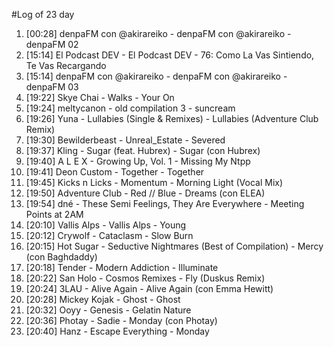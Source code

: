 #Log of 23 day

1. [00:28] denpaFM con @akirareiko - denpaFM con @akirareiko - denpaFM 02
1. [15:14] El Podcast DEV - El Podcast DEV - 76: Como La Vas Sintiendo, Te Vas Recargando
1. [15:14] denpaFM con @akirareiko - denpaFM con @akirareiko - denpaFM 03
1. [19:22] Skye Chai - Walks - Your On
1. [19:24] meltycanon - old compilation 3 - suncream
1. [19:26] Yuna - Lullabies (Single & Remixes) - Lullabies (Adventure Club Remix)
1. [19:30] Bewilderbeast - Unreal_Estate - Severed
1. [19:37] Kling - Sugar (feat. Hubrex) - Sugar (con Hubrex)
1. [19:40] A L E X - Growing Up, Vol. 1 - Missing My Ntpp
1. [19:41] Deon Custom - Together - Together
1. [19:45] Kicks n Licks - Momentum - Morning Light (Vocal Mix)
1. [19:50] Adventure Club - Red // Blue - Dreams (con ELEA)
1. [19:54] dné - These Semi Feelings, They Are Everywhere - Meeting Points at 2AM
1. [20:10] Vallis Alps - Vallis Alps - Young
1. [20:12] Crywolf - Cataclasm - Slow Burn
1. [20:15] Hot Sugar - Seductive Nightmares (Best of Compilation) - Mercy (con Baghdaddy)
1. [20:18] Tender - Modern Addiction - Illuminate
1. [20:22] San Holo - Cosmos Remixes - Fly (Duskus Remix)
1. [20:24] 3LAU - Alive Again - Alive Again (con Emma Hewitt)
1. [20:28] Mickey Kojak - Ghost - Ghost
1. [20:32] Ooyy - Genesis - Gelatin Nature
1. [20:36] Photay - Sadie - Monday (con Photay)
1. [20:40] Hanz - Escape Everything - Monday
